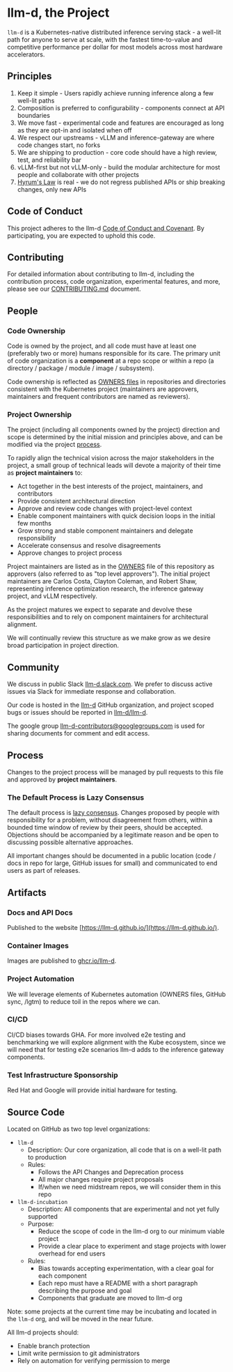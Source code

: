 # llm-d, the Project

`llm-d` is a Kubernetes-native distributed inference serving stack - a well-lit path for anyone to serve at scale, with the fastest time-to-value and competitive performance per dollar for most models across most hardware accelerators.

## Principles

1. Keep it simple - Users rapidly achieve running inference along a few well-lit paths  
2. Composition is preferred to configurability - components connect at API boundaries  
3. We move fast - experimental code and features are encouraged as long as they are opt-in and isolated when off  
4. We respect our upstreams - vLLM and inference-gateway are where code changes start, no forks  
5. We are shipping to production - core code should have a high review, test, and reliability bar  
6. vLLM-first but not vLLM-only - build the modular architecture for most people and collaborate with other projects  
7. [Hyrum's Law](https://www.hyrumslaw.com/) is real - we do not regress published APIs or ship breaking changes, only new APIs

## Code of Conduct
This project adheres to the llm-d [Code of Conduct and Covenant](CODE_OF_CONDUCT.md). By participating, you are expected to uphold this code.

## Contributing

For detailed information about contributing to llm-d, including the contribution process, code organization, experimental features, and more, please see our [CONTRIBUTING.md](CONTRIBUTING.md) document.

## People

### Code Ownership

Code is owned by the project, and all code must have at least one (preferably two or more) humans responsible for its care. The primary unit of code organization is a **component** at a repo scope or within a repo (a directory / package / module / image / subsystem).

Code ownership is reflected as [OWNERS files](https://go.k8s.io/owners) in repositories and directories consistent with the Kubernetes project (maintainers are approvers, maintainers and frequent contributors are named as reviewers).

### Project Ownership

The project (including all components owned by the project) direction and scope is determined by the initial mission and principles above, and can be modified via the project [process](#process).

To rapidly align the technical vision across the major stakeholders in the project, a small group of technical leads will devote a majority of their time as **project maintainers** to:

* Act together in the best interests of the project, maintainers, and contributors  
* Provide consistent architectural direction  
* Approve and review code changes with project-level context  
* Enable component maintainers with quick decision loops in the initial few months  
* Grow strong and stable component maintainers and delegate responsibility  
* Accelerate consensus and resolve disagreements  
* Approve changes to project process

Project maintainers are listed as in the [OWNERS](./OWNERS) file of this repository as approvers (also referred to as "top level approvers").  The initial project maintainers are Carlos Costa, Clayton Coleman, and Robert Shaw, representing inference optimization research, the inference gateway project, and vLLM respectively.

As the project matures we expect to separate and devolve these responsibilities and to rely on component maintainers for architectural alignment.

We will continually review this structure as we make grow as we desire broad participation in project direction.

## Community

We discuss in public Slack [llm-d.slack.com](https://llm-d.slack.com).  We prefer to discuss active issues via Slack for immediate response and collaboration.

Our code is hosted in the [llm-d](https://github.com/llm-d) GitHub organization, and project scoped bugs or issues should be reported in [llm-d/llm-d](https://github.com/llm-d/llm-d).

The google group [llm-d-contributors@googlegroups.com](mailto:llm-d-contributors@googlegroups.com) is used for sharing documents for comment and edit access.

## Process

Changes to the project process will be managed by pull requests to this file and approved by **project maintainers**.

### The Default Process is Lazy Consensus

The default process is [lazy consensus](https://community.apache.org/committers/decisionMaking.html#lazy-consensus).  Changes proposed by people with responsibility for a problem, without disagreement from others, within a bounded time window of review by their peers, should be accepted. Objections should be accompanied by a legitimate reason and be open to discussing possible alternative approaches.

All important changes should be documented in a public location (code / docs in repo for large, GitHub issues for small) and communicated to end users as part of releases.

## Artifacts

### Docs and API Docs

Published to the website [https://llm-d.github.io/](https://llm-d.github.io/).

### Container Images

Images are published to [ghcr.io/llm-d](https://github.com/llm-d/llm-d/pkgs/container/llm-d).

### Project Automation

We will leverage elements of Kubernetes automation (OWNERS files, GitHub sync, /lgtm) to reduce toil in the repos where we can.

### CI/CD

CI/CD biases towards GHA.  For more involved e2e testing and benchmarking we will explore alignment with the Kube ecosystem, since we will need that for testing e2e scenarios llm-d adds to the inference gateway components.

### Test Infrastructure Sponsorship

Red Hat and Google will provide initial hardware for testing.

## Source Code

Located on GitHub as two top level organizations:

* `llm-d`
  * Description: Our core organization, all code that is on a well-lit path to production  
  * Rules:  
    * Follows the API Changes and Deprecation process  
    * All major changes require project proposals  
    * If/when we need midstream repos, we will consider them in this repo  
* `llm-d-incubation`
  * Description: All components that are experimental and not yet fully supported  
  * Purpose:  
    * Reduce the scope of code in the llm-d org to our minimum viable project  
    * Provide a clear place to experiment and stage projects with lower overhead for end users  
  * Rules:  
    * Bias towards accepting experimentation, with a clear goal for each component  
    * Each repo must have a README with a short paragraph describing the purpose and goal  
    * Components that graduate are moved to llm-d org  

Note: some projects at the current time may be incubating and located in the `llm-d` org, and will be moved in the near future.

All llm-d projects should:

* Enable branch protection
* Limit write permission to git administrators
* Rely on automation for verifying permission to merge
